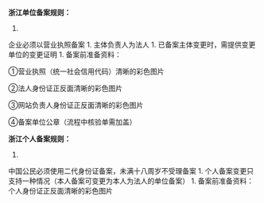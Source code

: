 **浙江单位备案规则：**

1. 
企业必须以营业执照备案
1. 
主体负责人为法人
1. 
已备案主体变更时，需提供变更单位的变更证明
1. 
备案前准备资料：

①营业执照（统一社会信用代码）清晰的彩色图片

②法人身份证正反面清晰的彩色图片

③网站负责人身份证正反面清晰的彩色图片

④备案单位公章（流程中核验单需加盖）

**浙江个人备案规则：**

1. 
中国公民必须使用二代身份证备案，未满十八周岁不受理备案
1. 
个人备案变更只支持一种情况（本人备案可变更为本人为法人的单位备案）
1. 
备案前准备资料：个人身份证正反面清晰的彩色图片